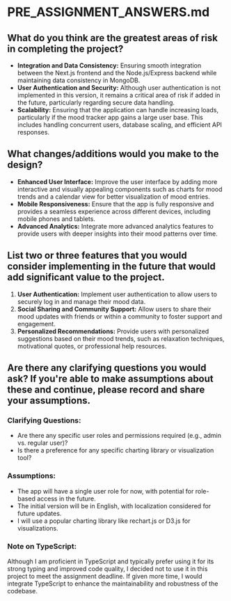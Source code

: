 # PRE_ASSIGNMENT_ANSWERS.md

## What do you think are the greatest areas of risk in completing the project?

- **Integration and Data Consistency:** Ensuring smooth integration between the Next.js frontend and the Node.js/Express backend while maintaining data consistency in MongoDB.
- **User Authentication and Security:** Although user authentication is not implemented in this version, it remains a critical area of risk if added in the future, particularly regarding secure data handling.
- **Scalability:** Ensuring that the application can handle increasing loads, particularly if the mood tracker app gains a large user base. This includes handling concurrent users, database scaling, and efficient API responses.

## What changes/additions would you make to the design?

- **Enhanced User Interface:** Improve the user interface by adding more interactive and visually appealing components such as charts for mood trends and a calendar view for better visualization of mood entries.
- **Mobile Responsiveness:** Ensure that the app is fully responsive and provides a seamless experience across different devices, including mobile phones and tablets.
- **Advanced Analytics:** Integrate more advanced analytics features to provide users with deeper insights into their mood patterns over time.

## List two or three features that you would consider implementing in the future that would add significant value to the project.

1. **User Authentication:** Implement user authentication to allow users to securely log in and manage their mood data.
2. **Social Sharing and Community Support:** Allow users to share their mood updates with friends or within a community to foster support and engagement.
3. **Personalized Recommendations:** Provide users with personalized suggestions based on their mood trends, such as relaxation techniques, motivational quotes, or professional help resources.

## Are there any clarifying questions you would ask? If you're able to make assumptions about these and continue, please record and share your assumptions.

### Clarifying Questions:
- Are there any specific user roles and permissions required (e.g., admin vs. regular user)?
- Is there a preference for any specific charting library or visualization tool?

### Assumptions:
- The app will have a single user role for now, with potential for role-based access in the future.
- The initial version will be in English, with localization considered for future updates.
- I will use a popular charting library like rechart.js or D3.js for visualizations.

### Note on TypeScript:
Although I am proficient in TypeScript and typically prefer using it for its strong typing and improved code quality, I decided not to use it in this project to meet the assignment deadline. If given more time, I would integrate TypeScript to enhance the maintainability and robustness of the codebase.
